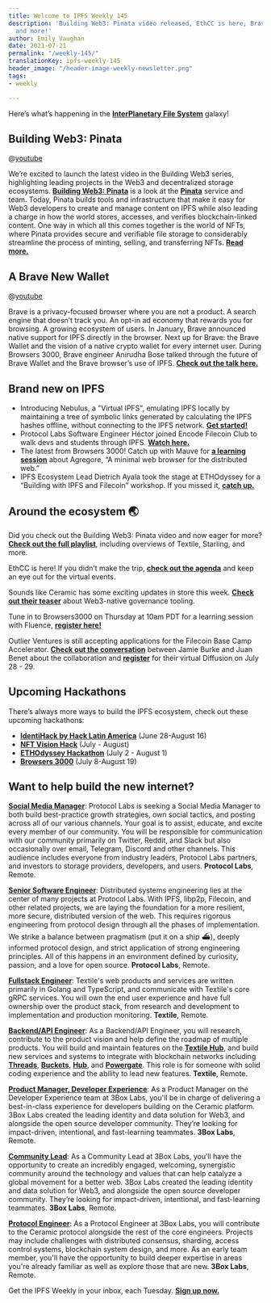 ```yaml
---
title: Welcome to IPFS Weekly 145
description: 'Building Web3: Pinata video released, EthCC is here, Brave at Browsers3000
  and more!'
author: Emily Vaughan
date: 2021-07-21
permalink: "/weekly-145/"
translationKey: ipfs-weekly-145
header_image: "/header-image-weekly-newsletter.png"
tags:
- weekly

---
```

Here’s what’s happening in the [**InterPlanetary File System**](https://ipfs.io/) galaxy!

## Building Web3: Pinata

@[youtube](29k2C1JXyg4)

We’re excited to launch the latest video in the Building Web3 series, highlighting leading projects in the Web3 and decentralized storage ecosystems. [**Building Web3: Pinata**](https://www.youtube.com/watch?v=29k2C1JXyg4) is a look at the [**Pinata**](https://pinata.cloud/) service and team. Today, Pinata builds tools and infrastructure that make it easy for Web3 developers to create and manage content on IPFS while also leading a charge in how the world stores, accesses, and verifies blockchain-linked content. One way in which all this comes together is the world of NFTs, where Pinata provides secure and verifiable file storage to considerably streamline the process of minting, selling, and transferring NFTs. [**Read more.**](https://blog.ipfs.io/2021-07-15-building-web-3-pinata/)

## A Brave New Wallet

@[youtube](-4ujo7q3LWw)

Brave is a privacy-focused browser where you are not a product. A search engine that doesn’t track you. An opt-in ad economy that rewards you for browsing. A growing ecosystem of users. In January, Brave announced native support for IPFS directly in the browser. Next up for Brave: the Brave Wallet and the vision of a native crypto wallet for every internet user. During Browsers 3000, Brave engineer Anirudha Bose talked through the future of Brave Wallet and the Brave browser’s use of IPFS. [**Check out the talk here.**](https://www.youtube.com/watch?v=-4ujo7q3LWw)

## Brand new on IPFS

* Introducing Nebulus, a "Virtual IPFS", emulating IPFS locally by maintaining a tree of symbolic links generated by calculating the IPFS hashes offline, without connecting to the IPFS network. [**Get started!**](https://nebulus.dev/)
* Protocol Labs Software Engineer Héctor joined Encode Filecoin Club to walk devs and students through IPFS. [**Watch here.**](https://www.youtube.com/watch?v=SeG7pKxjYFs)
* The latest from Browsers 3000! Catch up with Mauve for [**a learning session**](https://www.youtube.com/watch?v=0IQYaMsjbNE) about Agregore, “A minimal web browser for the distributed web.”
* IPFS Ecosystem Lead Dietrich Ayala took the stage at ETHOdyssey for a “Building with IPFS and Filecoin” workshop. If you missed it, [**catch up.**](https://www.youtube.com/watch?v=Z6_WSWWr9WE)

## Around the ecosystem 🌏

Did you check out the Building Web3: Pinata video and now eager for more? [**Check out the full playlist**](https://www.youtube.com/playlist?list=PL_0VrY55uV1-THfh1GVoE6v0SxKO9M0gs), including overviews of Textile, Starling, and more.   
  
EthCC is here! If you didn’t make the trip, [**check out the agenda**](https://ethcc.io/) and keep an eye out for the virtual events.  
  
Sounds like Ceramic has some exciting updates in store this week. [**Check out their teaser**](https://twitter.com/ceramicnetwork/status/1417245117962874904) about Web3-native governance tooling.  
  
Tune in to Browsers3000 on Thursday at 10am PDT for a learning session with Fluence, [**register here!**](https://www.meetup.com/San-Francisco-IPFS/events/279565939/)  
  
Outlier Ventures is still accepting applications for the Filecoin Base Camp Accelerator. [**Check out the conversation**](https://outlierventures.podbean.com/e/the-new-data-economy-with-juan-benet-of-protocol-labs/) between Jamie Burke and Juan Benet about the collaboration and [**register**](https://diffusion.events/) for their virtual Diffusion on July 28 - 29.

## Upcoming Hackathons

There’s always more ways to build the IPFS ecosystem, check out these upcoming hackathons:

* [**IdentiHack by Hack Latin America**](https://hacklatam.com/identihack-2021) (June 28-August 16)
* [**NFT Vision Hack**](https://www.nftvisionhack.com/) (July - August)
* [**ETHOdyssey Hackathon**](https://ethodyssey.devfolio.co/) (July 2 - August 1)
* [**Browsers 3000**](https://events.protocol.ai/2021/browsers3000) (July 8-August 19)

## Want to help build the new internet?

[**Social Media Manager**](https://jobs.lever.co/protocol/c7b59dee-673b-42ff-85db-69e27a253f60): Protocol Labs is seeking a Social Media Manager to both build best-practice growth strategies, own social tactics, and posting across all of our various channels. Your goal is to assist, educate, and excite every member of our community. You will be responsible for communication with our community primarily on Twitter, Reddit, and Slack but also occasionally over email, Telegram, Discord and other channels. This audience includes everyone from industry leaders, Protocol Labs partners, and investors to storage providers, developers, and users. **Protocol Labs**, Remote.

[**Senior Software Engineer**](https://jobs.lever.co/protocol/3490e571-4d47-487e-a47f-b02f08668290): Distributed systems engineering lies at the center of many projects at Protocol Labs. With IPFS, libp2p, Filecoin, and other related projects, we are laying the foundation for a more resilient, more secure, distributed version of the web. This requires rigorous engineering from protocol design through all the phases of implementation. We strike a balance between pragmatism (put it on a ship :ferry:), deeply informed protocol design, and strict application of strong engineering principles. All of this happens in an environment defined by curiosity, passion, and a love for open source. **Protocol Labs**, Remote.

[**Fullstack Engineer**](https://boards.greenhouse.io/textileio/jobs/4017984004): Textile's web products and services are written primarily in Golang and TypeScript, and communicate with Textile's core gRPC services. You will own the end user experience and have full ownership over the product stack, from research and development to implementation and production monitoring. **Textile**, Remote.

[**Backend/API Engineer**](https://boards.greenhouse.io/textileio/jobs/4017981004): As a Backend/API Engineer, you will research, contribute to the product vision and help define the roadmap of multiple products. You will build and maintain features on the [**Textile Hub**](https://github.com/textileio/textile), and build new services and systems to integrate with blockchain networks including [**Threads**](https://github.com/textileio/go-threads), [**Buckets**](https://github.com/textileio/go-buckets), [**Hub**](https://github.com/textileio/textile), and [**Powergate**](https://github.com/textileio/powergate). This role is for someone with solid coding experience and the ability to lead new features. **Textile**, Remote.

[**Product Manager, Developer Experience**](https://jobs.lever.co/3box/68e3cf44-5ee8-4b2a-b872-bca815bf5caf): As a Product Manager on the Developer Experience team at 3Box Labs, you'll be in charge of delivering a best-in-class experience for developers building on the Ceramic platform. 3Box Labs created the leading identity and data solution for Web3, and alongside the open source developer community. They’re looking for impact-driven, intentional, and fast-learning teammates. **3Box Labs**, Remote.

[**Community Lead**](https://jobs.lever.co/3box/cac4d9b2-4822-4c91-99b8-16c5d3dd75b6): As a Community Lead at 3Box Labs, you’ll have the opportunity to create an incredibly engaged, welcoming, synergistic community around the technology and values that can help catalyze a global movement for a better web. 3Box Labs created the leading identity and data solution for Web3, and alongside the open source developer community. They’re looking for impact-driven, intentional, and fast-learning teammates. **3Box Labs**, Remote.

[**Protocol Engineer**](https://jobs.lever.co/3box/c766b0f1-d0e2-4c54-928d-c09152a94074): As a Protocol Engineer at 3Box Labs, you will contribute to the Ceramic protocol alongside the rest of the core engineers. Projects may include challenges with distributed consensus, sharding, access control systems, blockchain system design, and more. As an early team member, you'll have the opportunity to build deeper expertise in areas you're already familiar as well as explore those that are new. **3Box Labs**, Remote.

Get the IPFS Weekly in your inbox, each Tuesday. [**Sign up now.**](https://ipfs.us4.list-manage.com/subscribe?u=25473244c7d18b897f5a1ff6b&id=cad54b2230)